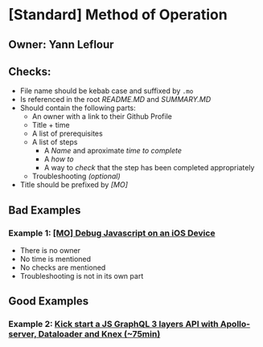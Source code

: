 # [Standard] Method of Operation

## Owner: Yann Leflour

## Checks:

- File name should be kebab case and suffixed by `.mo`
- Is referenced in the root *README.MD* and *SUMMARY.MD*
- Should contain the following parts:
  - An owner with a link to their Github Profile
  - Title + time
  - A list of prerequisites
  - A list of steps
    - A *Name* and aproximate *time to complete*
    - A *how to*
    - A way to *check* that the step has been completed appropriately
  - Troubleshooting *(optional)*
- Title should be prefixed by *[MO]*

## Bad Examples

### Example 1: [[MO] Debug Javascript on an iOS Device](/react-native/debugging/debug-javascript-ios-device.mo.md)

- There is no owner
- No time is mentioned
- No checks are mentioned
- Troubleshooting is not in its own part

## Good Examples

### Example 2: [Kick start a JS GraphQL 3 layers API with Apollo-server, Dataloader and Knex (~75min)](/backend/graphql-js/getting-started-with-apollo-server-dataloader-knex.mo.md)
